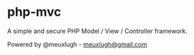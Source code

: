 # php-mvc
A simple and secure PHP Model / View / Controller framework.

Powered by @meuxlugh - meuxlugh@gmail.com
